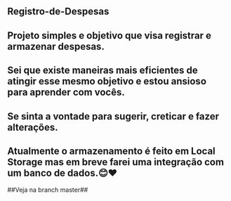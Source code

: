 ## Registro-de-Despesas

## Projeto simples e objetivo que visa registrar e armazenar despesas.

## Sei que existe maneiras mais eficientes de atingir esse mesmo objetivo e estou ansioso para aprender com vocês.

## Se sinta a vontade para sugerir, creticar e fazer alterações.

## Atualmente o armazenamento é feito em Local Storage mas em breve farei uma integração com um banco de dados.😊❤️



##Veja na branch master##
